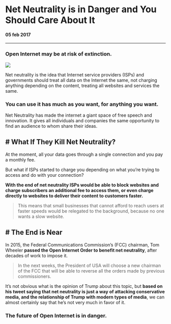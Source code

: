 
# Net Neutrality is in Danger and You Should Care About It
#### 05 feb 2017
---

### Open Internet may be at risk of extinction.

![](https://cdn-images-1.medium.com/max/1000/1*1Sp40V-pe4gW1tdSfs1gDA.jpeg)

Net neutrality is the idea that Internet service providers (ISPs) and
governments should treat all data on the Internet the same, not charging
anything depending on the content, treating all websites and services the same.

### You can use it has much as you want, for anything you want.

Net Neutrality has made the internet a giant space of free speech and
innovation. It gives all individuals and companies the same opportunity to find
an audience to whom share their ideas.

## # What If They Kill Net Neutrality?

At the moment, all your data goes through a single connection and you pay a
monthly fee.

But what if ISPs started to charge you depending on what you’re trying to access
and do with your connection?

**With the end of net neutrality ISPs would be able to block websites and charge
subscribers an additional fee to access them, or even charge directly to
websites to deliver their content to customers faster.**

> This means that small businesses that cannot afford to reach users at faster
> speeds would be relegated to the background, because no one wants a slow
website.

## # The End is Near

In 2015, the Federal Communications Commission’s (FCC) chairman, Tom Wheeler
**passed the Open Internet Order to benefit net neutrality**, after decades of
work to impose it.

> In the next weeks, the President of USA will choose a new chairman of the FCC
> that will be able to reverse all the orders made by previous commissioners.

It’s not obvious what is the opinion of Trump about this topic, but **based on
his tweet saying that net neutrality is just a way of attacking conservative
media, and the relationship of Trump with modern types of media**, we can almost
certainly say that he’s not very much in favor of it.

### The future of Open Internet is in danger.
